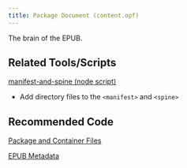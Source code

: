 ```yaml
---
title: Package Document (content.opf)
---
```

The brain of the EPUB.

## Related Tools/Scripts

[manifest-and-spine (node script)](https://www.npmjs.com/package/@bhdirect/manifest-and-spine)

* Add directory files to the `<manifest>` and `<spine>`

## Recommended Code

[Package and Container Files](../code/construction.html#Package-and-Container-Files)

[EPUB Metadata](../code/metadata.html)